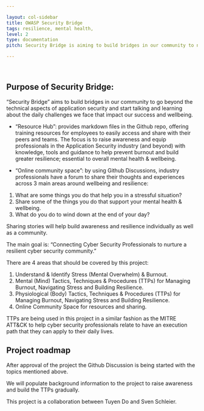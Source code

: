 ```yaml
---

layout: col-sidebar
title: OWASP Security Bridge
tags: resilience, mental health,
level: 2
type: documentation
pitch: Security Bridge is aiming to build bridges in our community to not only talk and learn about application security but also the daily challenges we are facing that are non-technical.

---
```


<br>

## Purpose of Security Bridge:

“Security Bridge” aims to build bridges in our community to go beyond the technical aspects of application security and start talking and learning about the daily challenges we face that impact our success and wellbeing.

- “Resource Hub”: provides markdown files in the Github repo, offering training resources for employees to easily access and share with their peers and teams. The focus is to raise awareness and equip professionals in the Application Security industry (and beyond) with knowledge, tools and guidance to help prevent burnout and build greater resilience; essential to overall mental health & wellbeing.

- “Online community space”: by using Github Discussions, industry professionals have a forum to share their thoughts and experiences across 3 main areas around wellbeing and resilience:

1. What are some things you do that help you in a stressful situation?
2. Share some of the things you do that support your mental health & wellbeing.
3. What do you do to wind down at the end of your day?

Sharing stories will help build awareness and resilience individually as well as a community.

The main goal is: “Connecting Cyber Security Professionals to nurture a resilient cyber security community.”

There are 4 areas that should be covered by this project:

1. Understand & Identify Stress (Mental Overwhelm) & Burnout.
2. Mental (Mind) Tactics, Techniques & Procedures (TTPs) for Managing Burnout, Navigating Stress and Building Resilience.
3. Physiological (Body) Tactics, Techniques & Procedures (TTPs) for Managing Burnout, Navigating Stress and Building Resilience.
4. Online Community Space for resources and sharing.

TTPs are being used in this project in a similar fashion as the MITRE ATT&CK to help cyber security professionals relate to have an execution path that they can apply to their daily lives.

## Project roadmap

After approval of the project the Github Discussion is being started with the topics mentioned above. 

We will populate background information to the project to raise awareness and build the TTPs gradually.

This project is a collaboration between Tuyen Do and Sven Schleier.
